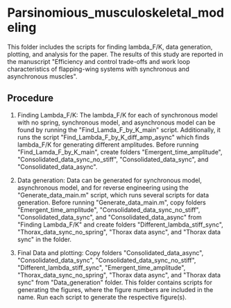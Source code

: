 # Parsinomious_musculoskeletal_modeling
This folder includes the scripts for finding lambda_F/K, data generation, plotting, and analysis for the paper. The results of this study are reported in the manuscript "Efficiency and control trade-offs and work loop characteristics of flapping-wing systems with synchronous and asynchronous muscles".

## Procedure
1. Finding Lambda_F/K: The lambda_F/K for each of synchronous model with no spring, synchronous model, and asynchronous model can be found by running the "Find_Lamda_F_by_K_main" script. Additionally, it runs the script "Find_Lambda_F_by_K_diff_amp_async" which finds lambda_F/K for generating different amplitudes. Before running "Find_Lamda_F_by_K_main", create folders "Emergent_time_amplitude", "Consolidated_data_sync_no_stiff", "Consolidated_data_sync", and "Consolidated_data_async". 
 
2. Data generation: Data can be generated for synchronous model, asynchronous model, and for reverse engineering using the "Generate_data_main.m" script, which runs several scripts for data generation. Before running "Generate_data_main.m", copy folders "Emergent_time_amplitude", "Consolidated_data_sync_no_stiff", "Consolidated_data_sync", and "Consolidated_data_async" from "Finding Lambda_F/K" and create folders "Different_lambda_stiff_sync", "Thorax_data_sync_no_spring", "Thorax data async", and "Thorax data sync" in the folder.

3. Final Data and plotting: Copy folders "Consolidated_data_async", "Consolidated_data_sync", "Consolidated_data_sync_no_stiff", "Different_lambda_stiff_sync", "Emergent_time_amplitude", "Thorax_data_sync_no_spring", "Thorax data async", and "Thorax data sync" from "Data_generation" folder. This folder contains scripts for generating the figures, where the figure numbers are included in the name. Run each script to generate the respective figure(s).
